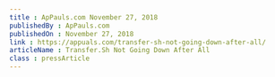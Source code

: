 ```yaml
---
title : ApPauls.com November 27, 2018
publishedBy : ApPauls.com
publishedOn : November 27, 2018
link : https://appuals.com/transfer-sh-not-going-down-after-all/
articleName : Transfer.Sh Not Going Down After All
class : pressArticle
---
```

